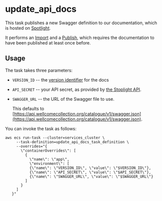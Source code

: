 # update\_api\_docs

This task publishes a new Swagger definition to our documentation, which is hosted on [Spotlight](https://stoplight.io/).

It performs an [Import](https://help.stoplight.io/api-v1/versions/import) and a [Publish](https://help.stoplight.io/api-v1/versions/publish), which requires the documentation to have been published at least once before.

## Usage

The task takes three parameters:

* `VERSION_ID` -- the [version identifier](https://help.stoplight.io/api-v1/versions/working-with-versions) for the docs
* `API_SECRET` -- your API secret, as provided by [the Stoplight API](https://help.stoplight.io/api-v1/api-introduction/authentication).
* `SWAGGER_URL` -- the URL of the Swagger file to use.

  This defaults to [https://api.wellcomecollection.org/catalogue/v1/swagger.json](https://api.wellcomecollection.org/catalogue/v1/swagger.json).

You can invoke the task as follows:

```text
aws ecs run-task --cluster=services_cluster \
     --task-definition=update_api_docs_task_definition \
     --overrides="{
       \"containerOverrides\": [
         {
           \"name\": \"app\",
           \"environment\": [
           {\"name\": \"VERSION_ID\", \"value\": \"$VERSION_ID\"},
           {\"name\": \"API_SECRET\", \"value\": \"$API_SECRET\"},
           {\"name\": \"SWAGGER_URL\", \"value\": \"$SWAGGER_URL\"}
         ]
       }
     ]
   }"
```

